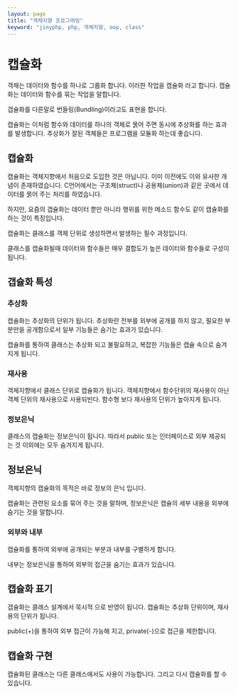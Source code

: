 ```yaml
---
layout: page
title: "객체지향 프로그래밍"
keyword: "jinyphp, php, 객체지향, oop, class"
---
```

# 캡슐화
객체는 데이터와 함수를 하나로 그룹화 합니다. 이러한 작업을 캡슐화 라고 합니다.
캡슐화는 데이터와 함수를 묶는 작업을 말합니다.


갭슐화를 다른말로 번들링(Bundling)이라고도 표현을 합니다.

캡슐화는 이처럼 함수와 데이터를 하나의 객체로 묽어 주면 동시에 추상화를 하는 효과를 발생합니다.
추상화가 잘된 객체들은 프로그램을 모듈화 하는데 좋습니다.

## 캡슐화
캡슐화는 객체지향에서 처음으로 도입한 것은 아닙니다. 이미 이전에도 이와 유사한 개념이 존재하였습니다.
C언어에서는 구조체(struct)나 공용체(union)과 같은 곳에서 데이터를 묽어 주는 처리를 하였습니다.

하지만, 요즘의 갭슐화는 데이터 뿐만 아니라 행위를 위한 메소드 함수도 같이 캡슐화를 하는 것이 특징입니다.

캡슐화는 클래스를 객체 단위로 생성하면서 발생하는 필수 과정입니다.


클래스를 캡슐화될때 데이터와 함수들은 매우 결합도가 높은 데이터와 함수들로 구성이 됩니다.

## 갭슐화 특성

### 추상화
캡슐화는 추상화의 단위가 됩니다. 추상화란 전부를 외부에 공개를 하지 않고, 필요한 부분만을 공개함으로서 일부 기능들은
숨기는 효과가 있습니다. 

캡슐화를 통하여 클래스는 추상화 되고 불필요하고, 복잡한 기능들은 캡슐 속으로 숨겨지게 됩니다.

### 재사용
객체지향에서 클래스 단위로 캡슐화가 됩니다.
객체지향에서 함수단위의 재사용이 아닌 객체 단위의 재사용으로 사용되빈다.
함수형 보다 재사용의 단위가 높아지게 됩니다.


### 정보은닉
클래스의 캡슐화는 정보은닉이 됩니다. 따라서 public 또는 인터페이스로 외부 제공되는 것 이외에는 모두 숨겨지게 됩니다.


## 정보은닉
객체지향의 캡슐화의 목적은 바로 정보의 은닉 입니다. 

캡슐화는 관련된 요소를 묶어 주는 것을 말하며, 정보은닉은 캡슐의 세부 내용을 외부에 숨기는 것을 말합니다.

### 외부와 내부
캡슐화를 통하여 외부에 공개되는 부분과 내부를 구별하게 합니다.

내부는 정보은닉을 통하여 외부의 접근을 숨기는 효과가 있습니다.


## 캡슐화 표기
갭슐화는 클래스 설계에서 묵시적 으로 반영이 됩니다.
캡슐화는 추상화 단위이며, 재사용의 단위가 됩니다.

public(+)을 통하여 외부 접근이 가능해 지고, private(-)으로 접근을 제한합니다.

## 캡슐화 구현
캡슐화된 클래스는 다른 클래스에서도 사용이 가능합니다. 그리고 다시 캡슐화를 할 수 있습니다.







